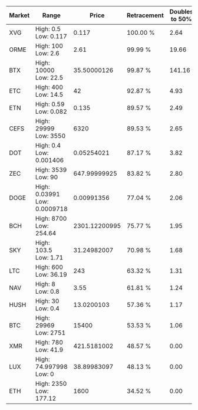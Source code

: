 | Market | Range | Price| Retracement | Doubles to 50% |
| --- | --- | --- | --- | --- |
| XVG | High: 0.5<br />Low: 0.117 | 0.117 | 100.00 % | 2.64 |
| ORME | High: 100<br />Low: 2.6 | 2.61 | 99.99 % | 19.66 |
| BTX | High: 10000<br />Low: 22.5 | 35.50000126 | 99.87 % | 141.16 |
| ETC | High: 400<br />Low: 14.5 | 42 | 92.87 % | 4.93 |
| ETN | High: 0.59<br />Low: 0.082 | 0.135 | 89.57 % | 2.49 |
| CEFS | High: 29999<br />Low: 3550 | 6320 | 89.53 % | 2.65 |
| DOT | High: 0.4<br />Low: 0.001406 | 0.05254021 | 87.17 % | 3.82 |
| ZEC | High: 3539<br />Low: 90 | 647.99999925 | 83.82 % | 2.80 |
| DOGE | High: 0.03991<br />Low: 0.0009718 | 0.00991356 | 77.04 % | 2.06 |
| BCH | High: 8700<br />Low: 254.64 | 2301.12200995 | 75.77 % | 1.95 |
| SKY | High: 103.5<br />Low: 1.71 | 31.24982007 | 70.98 % | 1.68 |
| LTC | High: 600<br />Low: 36.19 | 243 | 63.32 % | 1.31 |
| NAV | High: 8<br />Low: 0.8 | 3.55 | 61.81 % | 1.24 |
| HUSH | High: 30<br />Low: 0.4 | 13.0200103 | 57.36 % | 1.17 |
| BTC | High: 29969<br />Low: 2751 | 15400 | 53.53 % | 1.06 |
| XMR | High: 780<br />Low: 41.9 | 421.5181002 | 48.57 % | 0.00 |
| LUX | High: 74.997998<br />Low: 0 | 38.89983097 | 48.13 % | 0.00 |
| ETH | High: 2350<br />Low: 177.12 | 1600 | 34.52 % | 0.00 |
